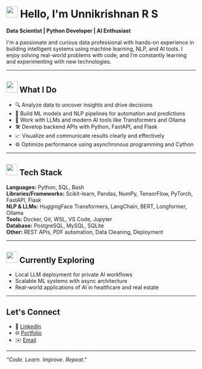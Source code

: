 # <img width="30px" src="https://media.tenor.com/images/30169e4a670daf12443df7d2dd140176/tenor.gif" /> Hello, I'm Unnikrishnan R S

**Data Scientist | Python Developer | AI Enthusiast**

I'm a passionate and curious data professional with hands-on experience in building intelligent systems using machine learning, NLP, and AI tools. I enjoy solving real-world problems with code, and I’m constantly learning and experimenting with new technologies.

---

## <img width="30px" src="https://media.tenor.com/QhRvvwpCdVoAAAAj/rocket.gif" />  What I Do

- 🔍 Analyze data to uncover insights and drive decisions  
- 🤖 Build ML models and NLP pipelines for automation and predictions  
- 🧠 Work with LLMs and modern AI tools like Transformers and Ollama  
- 🛠️ Develop backend APIs with Python, FastAPI, and Flask  
- 📈 Visualize and communicate results clearly and effectively  
- ⚙️ Optimize performance using asynchronous programming and Cython

---

## <img width="30px" src="https://media.tenor.com/3gv9yUsBN9YAAAAi/robot-cyborg.gif" /> Tech Stack

**Languages:** Python, SQL, Bash  
**Libraries/Frameworks:** Scikit-learn, Pandas, NumPy, TensorFlow, PyTorch, FastAPI, Flask  
**NLP & LLMs:** HuggingFace Transformers, LangChain, BERT, Longformer, Ollama  
**Tools:** Docker, Git, WSL, VS Code, Jupyter  
**Database:** PostgreSQL, MySQL, SQLite  
**Other:** REST APIs, PDF automation, Data Cleaning, Deployment

---

## <img width="30px" src="https://media.tenor.com/w8ZeawIWMvoAAAAi/magnifying-glass-searching.gif" /> Currently Exploring

- Local LLM deployment for private AI workflows  
- Scalable ML systems with async architecture  
- Real-world applications of AI in healthcare and real estate

---

##  Let's Connect

- 💼 [LinkedIn](https://www.linkedin.com/in/unni-krishnan-rs/)  
- 🌐 [Portfolio](https://unni-krish.github.io/portfolio/)  
- ✉️ [Email](rs.unnikris@gmail.com)  

---

_“Code. Learn. Improve. Repeat.”_

